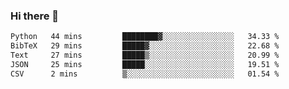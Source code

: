 ### Hi there 👋

<!--START_SECTION:waka-->

```txt
Python   44 mins         ████████▓░░░░░░░░░░░░░░░░   34.33 %
BibTeX   29 mins         █████▓░░░░░░░░░░░░░░░░░░░   22.68 %
Text     27 mins         █████▒░░░░░░░░░░░░░░░░░░░   20.99 %
JSON     25 mins         █████░░░░░░░░░░░░░░░░░░░░   19.51 %
CSV      2 mins          ▒░░░░░░░░░░░░░░░░░░░░░░░░   01.54 %
```

<!--END_SECTION:waka-->
